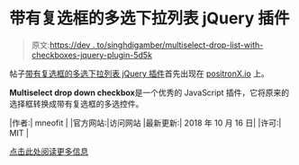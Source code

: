 # 带有复选框的多选下拉列表 jQuery 插件

> 原文:[https://dev . to/singhdigamber/multiselect-drop-list-with-checkboxes-jquery-plugin-5d5k](https://dev.to/singhdigamber/multiselect-dropdown-list-with-checkboxes-jquery-plugin-5d5k)

帖子[带有复选框的多选下拉列表 jQuery 插件](https://www.positronx.io/multiselect-dropdown-list-with-checkboxes-jquery-plugin/)首先出现在 [positronX.io](https://www.positronx.io) 上。

**Multiselect drop down checkbox**是一个优秀的 JavaScript 插件，它将原来的选择框转换成带有复选框的多选控件。

|作者:| mneofit |
|官方网站:|访问网站
|最新更新:| 2018 年 10 月 16 日|
|许可:| MIT |

[点击此处阅读更多信息](https://www.positronx.io/multiselect-dropdown-list-with-checkboxes-jquery-plugin/)